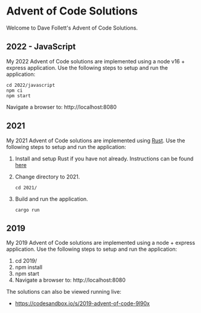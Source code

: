 # Advent of Code Solutions

Welcome to Dave Follett's Advent of Code Solutions.

## 2022 - JavaScript

My 2022 Advent of Code solutions are implemented using a node v16 + express application.  Use the following steps to setup and run the application:
```
cd 2022/javascript
npm ci
npm start
```
Navigate a browser to: http://localhost:8080

## 2021

My 2021 Advent of Code solutions are implemented using [Rust](https://www.rust-lang.org/).  Use the following steps to setup and run the application:
1. Install and setup Rust if you have not already.  Instructions can be found [here](https://www.rust-lang.org/learn/get-started)
2. Change directory to 2021.

   `cd 2021/`

3. Build and run the application.

   `cargo run`

## 2019

My 2019 Advent of Code solutions are implemented using a node + express application.  Use the following steps to setup and run the application:
1. cd 2019/
1. npm install
1. npm start
1. Navigate a browser to: http://localhost:8080

The solutions can also be viewed running live:
* https://codesandbox.io/s/2019-advent-of-code-9l90x


